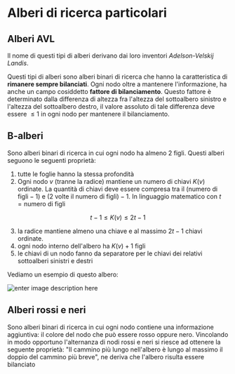 ﻿# Alberi di ricerca particolari

## Alberi AVL

Il nome di questi tipi di alberi derivano dai loro inventori *Adelson-Velskij Landis*.

Questi tipi di alberi sono alberi binari di ricerca che hanno la caratteristica di **rimanere sempre bilanciati**.
Ogni nodo oltre a mantenere l'informazione, ha anche un campo cosiddetto **fattore di bilanciamento**.
Questo fattore è determinato dalla differenza di altezza fra l'altezza del sottoalbero sinistro e l'altezza del sottoalbero destro, il valore assoluto di tale differenza deve essere $\leq 1$ in ogni nodo per mantenere il bilanciamento.


## B-alberi

Sono alberi binari di ricerca in cui ogni nodo ha almeno 2 figli. Questi alberi seguono le seguenti proprietà:

1. tutte le foglie hanno la stessa profondità
2. Ogni nodo $v$ (tranne la radice) mantiene un numero di chiavi $K(v)$ ordinate.
	La quantità di chiavi deve essere compresa tra il $(\text{numero di figli} -1)$ e $\text{(2 volte il numero di figli}) -1$.
	In linguaggio matematico con $t = \text{numero di figli}$

$$t-1\leq K(v)\leq2t-1$$

3. la radice mantiene almeno una chiave e al massimo $2t-1$ chiavi ordinate.
4. ogni nodo interno dell'albero ha $K(v) + 1$ figli
5. le chiavi di un nodo fanno da separatore per le chiavi dei relativi sottoalberi sinistri e destri

Vediamo un esempio di questo albero:

![enter image description here](https://i.ibb.co/MNYZ64W/image.png)


## Alberi rossi e neri

Sono alberi binari di ricerca in cui ogni nodo contiene una informazione aggiuntiva: il colore del nodo che può essere rosso oppure nero.
Vincolando in modo opportuno l'alternanza di nodi rossi e neri si riesce ad ottenere la seguente proprietà:
"Il cammino più lungo nell'albero è lungo al massimo il doppio del cammino più breve", ne deriva che l'albero risulta essere bilanciato

